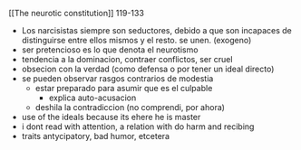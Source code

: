 [[The neurotic constitution]]
119-133

- Los narcisistas siempre son seductores, debido a que son incapaces de distinguirse entre ellos mismos y el resto. se unen.
	(exogeno)
- ser pretencioso es lo que denota el neurotismo
- tendencia a la dominacion, contraer conflictos, ser cruel
- obsecion con la verdad
	(como defensa o por tener un ideal directo) 
- se pueden observar rasgos contrarios de modestia
	- estar preparado para asumir que es el culpable
		- explica auto-acusacion
	- deshila la contradiccion (no comprendi, por ahora)
- use of the ideals because its ehere he is master
- i dont read with attention, a relation with do harm and recibing
- traits antycipatory, bad humor, etcetera
